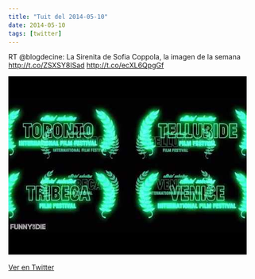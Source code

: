```yaml
---
title: "Tuit del 2014-05-10"
date: 2014-05-10
tags: [twitter]
---
```


RT @blogdecine: La Sirenita de Sofia Coppola, la imagen de la semana http://t.co/ZSXSY8ISad http://t.co/ecXL6QpgGf

![Imagen](/assets/images/465153120818196480-BnRPiRDIQAA7akx.jpg)

[Ver en Twitter](https://twitter.com/i/web/status/465153120818196480)
